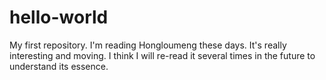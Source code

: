# hello-world
My first repository.
I'm reading Hongloumeng these days. It's really interesting and moving. I think I will re-read it several times in the future to understand its essence. 
